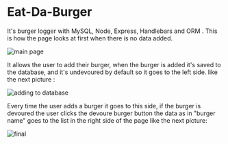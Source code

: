 # Eat-Da-Burger
It's burger logger with MySQL, Node, Express, Handlebars and ORM .
This is how the page looks at first when there is no data added.

![main page](https://user-images.githubusercontent.com/55872249/74914360-6b093280-5416-11ea-8a7f-fe7fd11a8a09.png)

It allows the user to add their burger, when the burger is added it's saved to the database,
and it's undevoured by default so it goes to the left side. like the next picture :

![adding to database](https://user-images.githubusercontent.com/55872249/74914153-08b03200-5416-11ea-9c68-8b6ef805438f.png)

Every time the user adds a burger it goes to this side,
if the burger is devoured the user clicks the devoure burger button the data as in "burger name" goes to the list in the right side 
of the page like the next picture:

![final](https://user-images.githubusercontent.com/55872249/74914412-83794d00-5416-11ea-8458-e15e83614810.png)
